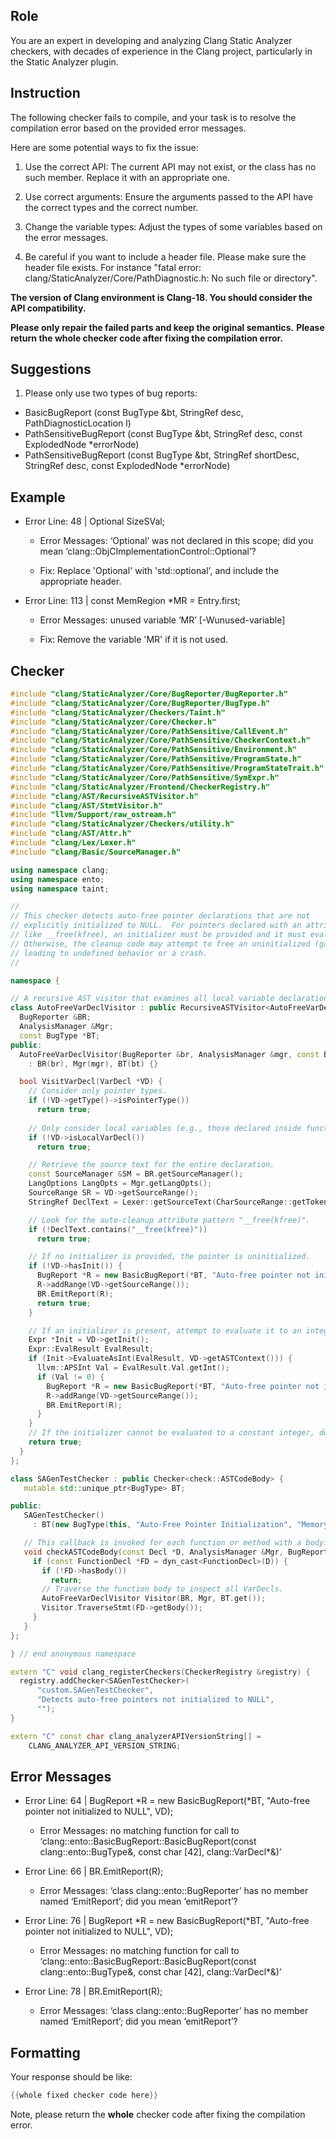 ## Role

You are an expert in developing and analyzing Clang Static Analyzer checkers, with decades of experience in the Clang project, particularly in the Static Analyzer plugin.

## Instruction

The following checker fails to compile, and your task is to resolve the compilation error based on the provided error messages.

Here are some potential ways to fix the issue:

1. Use the correct API: The current API may not exist, or the class has no such member. Replace it with an appropriate one.

2. Use correct arguments: Ensure the arguments passed to the API have the correct types and the correct number.

3. Change the variable types: Adjust the types of some variables based on the error messages.

4. Be careful if you want to include a header file. Please make sure the header file exists. For instance "fatal error: clang/StaticAnalyzer/Core/PathDiagnostic.h: No such file or directory".

**The version of Clang environment is Clang-18. You should consider the API compatibility.**

**Please only repair the failed parts and keep the original semantics.**
**Please return the whole checker code after fixing the compilation error.**

## Suggestions

1. Please only use two types of bug reports:
  - BasicBugReport (const BugType &bt, StringRef desc, PathDiagnosticLocation l)
  - PathSensitiveBugReport (const BugType &bt, StringRef desc, const ExplodedNode *errorNode)
  - PathSensitiveBugReport (const BugType &bt, StringRef shortDesc, StringRef desc, const ExplodedNode *errorNode)

## Example

- Error Line: 48 |   Optional<DefinedOrUnknownSVal> SizeSVal; 

  - Error Messages: ‘Optional’ was not declared in this scope; did you mean ‘clang::ObjCImplementationControl::Optional’? 

  - Fix: Replace 'Optional<DefinedOrUnknownSVal>' with 'std::optional<DefinedOrUnknownSVal>', and include the appropriate header. 

- Error Line: 113 |     const MemRegion *MR = Entry.first;

    - Error Messages: unused variable ‘MR’ [-Wunused-variable]

    - Fix: Remove the variable 'MR' if it is not used.

## Checker

```cpp
#include "clang/StaticAnalyzer/Core/BugReporter/BugReporter.h"
#include "clang/StaticAnalyzer/Core/BugReporter/BugType.h"
#include "clang/StaticAnalyzer/Checkers/Taint.h"
#include "clang/StaticAnalyzer/Core/Checker.h"
#include "clang/StaticAnalyzer/Core/PathSensitive/CallEvent.h"
#include "clang/StaticAnalyzer/Core/PathSensitive/CheckerContext.h"
#include "clang/StaticAnalyzer/Core/PathSensitive/Environment.h"
#include "clang/StaticAnalyzer/Core/PathSensitive/ProgramState.h"
#include "clang/StaticAnalyzer/Core/PathSensitive/ProgramStateTrait.h"
#include "clang/StaticAnalyzer/Core/PathSensitive/SymExpr.h"
#include "clang/StaticAnalyzer/Frontend/CheckerRegistry.h"
#include "clang/AST/RecursiveASTVisitor.h"
#include "clang/AST/StmtVisitor.h"
#include "llvm/Support/raw_ostream.h"
#include "clang/StaticAnalyzer/Checkers/utility.h"
#include "clang/AST/Attr.h"
#include "clang/Lex/Lexer.h"
#include "clang/Basic/SourceManager.h"

using namespace clang;
using namespace ento;
using namespace taint;

//
// This checker detects auto-free pointer declarations that are not
// explicitly initialized to NULL.  For pointers declared with an attribute
// like __free(kfree), an initializer must be provided and it must evaluate to 0.
// Otherwise, the cleanup code may attempt to free an uninitialized (garbage) pointer,
// leading to undefined behavior or a crash.
//

namespace {

// A recursive AST visitor that examines all local variable declarations in a function body.
class AutoFreeVarDeclVisitor : public RecursiveASTVisitor<AutoFreeVarDeclVisitor> {
  BugReporter &BR;
  AnalysisManager &Mgr;
  const BugType *BT;
public:
  AutoFreeVarDeclVisitor(BugReporter &br, AnalysisManager &mgr, const BugType *bt)
    : BR(br), Mgr(mgr), BT(bt) {}

  bool VisitVarDecl(VarDecl *VD) {
    // Consider only pointer types.
    if (!VD->getType()->isPointerType())
      return true;
    
    // Only consider local variables (e.g., those declared inside function bodies).
    if (!VD->isLocalVarDecl())
      return true;

    // Retrieve the source text for the entire declaration.
    const SourceManager &SM = BR.getSourceManager();
    LangOptions LangOpts = Mgr.getLangOpts();
    SourceRange SR = VD->getSourceRange();
    StringRef DeclText = Lexer::getSourceText(CharSourceRange::getTokenRange(SR), SM, LangOpts);

    // Look for the auto-cleanup attribute pattern "__free(kfree)".
    if (!DeclText.contains("__free(kfree)"))
      return true;

    // If no initializer is provided, the pointer is uninitialized.
    if (!VD->hasInit()) {
      BugReport *R = new BasicBugReport(*BT, "Auto-free pointer not initialized to NULL", VD);
      R->addRange(VD->getSourceRange());
      BR.EmitReport(R);
      return true;
    }

    // If an initializer is present, attempt to evaluate it to an integer constant.
    Expr *Init = VD->getInit();
    Expr::EvalResult EvalResult;
    if (Init->EvaluateAsInt(EvalResult, VD->getASTContext())) {
      llvm::APSInt Val = EvalResult.Val.getInt();
      if (Val != 0) {
        BugReport *R = new BasicBugReport(*BT, "Auto-free pointer not initialized to NULL", VD);
        R->addRange(VD->getSourceRange());
        BR.EmitReport(R);
      }
    }
    // If the initializer cannot be evaluated to a constant integer, do not report.
    return true;
  }
};

class SAGenTestChecker : public Checker<check::ASTCodeBody> { 
   mutable std::unique_ptr<BugType> BT;

public:
   SAGenTestChecker() 
     : BT(new BugType(this, "Auto-Free Pointer Initialization", "Memory Initialization")) {}

   // This callback is invoked for each function or method with a body.
   void checkASTCodeBody(const Decl *D, AnalysisManager &Mgr, BugReporter &BR) const {
     if (const FunctionDecl *FD = dyn_cast<FunctionDecl>(D)) {
       if (!FD->hasBody())
         return;
       // Traverse the function body to inspect all VarDecls.
       AutoFreeVarDeclVisitor Visitor(BR, Mgr, BT.get());
       Visitor.TraverseStmt(FD->getBody());
     }
   }
};

} // end anonymous namespace

extern "C" void clang_registerCheckers(CheckerRegistry &registry) {
  registry.addChecker<SAGenTestChecker>(
      "custom.SAGenTestChecker", 
      "Detects auto-free pointers not initialized to NULL",
      "");
}

extern "C" const char clang_analyzerAPIVersionString[] =
    CLANG_ANALYZER_API_VERSION_STRING;

```

## Error Messages 

- Error Line: 64 |       BugReport *R = new BasicBugReport(*BT, "Auto-free pointer not initialized to NULL", VD);

	- Error Messages: no matching function for call to ‘clang::ento::BasicBugReport::BasicBugReport(const clang::ento::BugType&, const char [42], clang::VarDecl*&)’

- Error Line: 66 |       BR.EmitReport(R);

	- Error Messages: ‘class clang::ento::BugReporter’ has no member named ‘EmitReport’; did you mean ‘emitReport’?

- Error Line: 76 |         BugReport *R = new BasicBugReport(*BT, "Auto-free pointer not initialized to NULL", VD);

	- Error Messages: no matching function for call to ‘clang::ento::BasicBugReport::BasicBugReport(const clang::ento::BugType&, const char [42], clang::VarDecl*&)’

- Error Line: 78 |         BR.EmitReport(R);

	- Error Messages: ‘class clang::ento::BugReporter’ has no member named ‘EmitReport’; did you mean ‘emitReport’?



## Formatting 

Your response should be like: 

```cpp
{{whole fixed checker code here}}
```

Note, please return the **whole** checker code after fixing the compilation error.